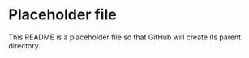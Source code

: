 <!-- Created by SQL Sith in 2024 -->

# Placeholder file

This README is a placeholder file so that GitHub will create its parent directory.
